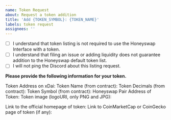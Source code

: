 ```yaml
---
name: Token Request
about: Request a token addition
title: 'Add {TOKEN_SYMBOL}: {TOKEN_NAME}'
labels: token request
assignees: ''
---
```


- [ ] I understand that token listing is not required to use the Honeyswap Interface with a token.
- [ ] I understand that filing an issue or adding liquidity does not guarantee addition to the Honeyswap default token list.
- [ ] I will not ping the Discord about this listing request.

**Please provide the following information for your token.**

Token Address on xDai: 
Token Name (from contract): 
Token Decimals (from contract): 
Token Symbol (from contract): 
Honeyswap Pair Address of Token: 
Token image (logoURI, only PNG and JPG):


Link to the official homepage of token:
Link to CoinMarketCap or CoinGecko page of token (if any): 
